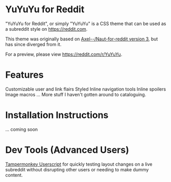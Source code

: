 YuYuYu for Reddit
===============

"YuYuYu for Reddit", or simply "YuYuYu" is a CSS theme that can be used as a subreddit style on https://reddit.com.

This theme was originally based on [Axel--/Naut-for-reddit version 3](https://github.com/Axel--/Naut-for-reddit), but has since diverged from it.

For a preview, please view https://reddit.com/r/YuYuYu.

Features
========

Customizable user and link flairs
Styled Inline navigation tools
Inline spoilers
Image macros
... More stuff I haven't gotten around to cataloguing.

Installation Instructions
===============

... coming soon

Dev Tools (Advanced Users)
==========================
[Tampermonkey Userscript](https://github.com/technizor/Tampermonkey-Scripts/tree/master/Reddit.com) for quickly testing layout changes on a live subreddit without disrupting other users or needing to make dummy content.
